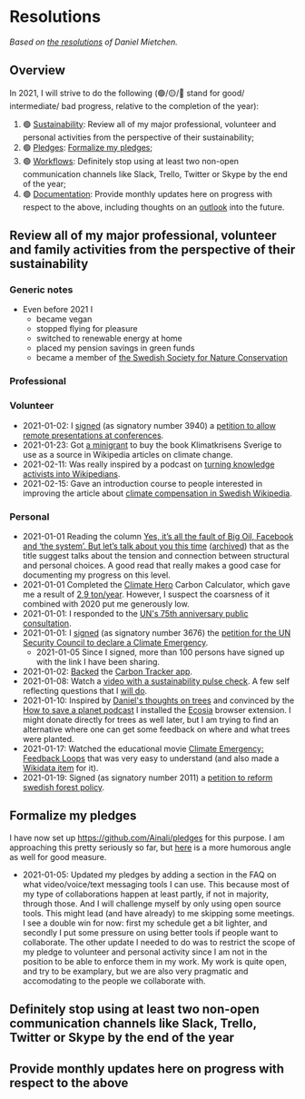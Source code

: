 # Resolutions

*Based on [the resolutions](https://github.com/Daniel-Mietchen/ideas/blob/master/new-year-resolutions/2020.md) of Daniel Mietchen.*

## Overview

In 2021, I will strive to do the following (🟢/🟡/🔴 stand for good/ intermediate/ bad progress, relative to the completion of the year):

1. 🟢 [Sustainability](#review-all-of-my-major-professional-volunteer-and-personal-activities-from-the-perspective-of-their-sustainability): Review all of my major professional, volunteer and personal activities from the perspective of their sustainability;
1. 🟢 [Pledges](#formalize-my-pledges): [Formalize my pledges](https://github.com/Ainali/pledges);
1. 🟢 [Workflows](#definitely-stop-using-at-least-two-non-open-communication-channels-like-slack-trello-twitter-or-skype-by-the-end-of-the-year): Definitely stop using at least two non-open communication channels like Slack, Trello, Twitter or Skype by the end of the year;
1. 🟢 [Documentation](#provide-monthly-updates-here-on-progress-with-respect-to-the-above): Provide monthly updates here on progress with respect to the above, including thoughts on an [outlook](#outlook) into the future.

## Review all of my major professional, volunteer and family activities from the perspective of their sustainability

### Generic notes

- Even before 2021 I 
   - became vegan
   - stopped flying for pleasure
   - switched to renewable energy at home
   - placed my pension savings in green funds
   - became a member of [the Swedish Society for Nature Conservation](https://www.naturskyddsforeningen.se/)

### Professional

### Volunteer

- 2021-01-02: I [signed](https://twitter.com/Jan_Ainali/status/1345269648607113216) (as signatory number 3940) a [petition to allow remote presentations at conferences](http://chng.it/dHGGM29R5n).
- 2021-01-23: Got [a minigrant](https://se.wikimedia.org/wiki/%C3%84mne:W1zsd3zo52u4fbf3) to buy the book Klimatkrisens Sverige to use as a source in Wikipedia articles on climate change.
- 2021-02-11: Was really inspired by a podcast on [turning knowledge activists into Wikipedians](https://headstuffpodcasts.com/episode/building-a-sustainable-wikipedia).
- 2021-02-15: Gave an introduction course to people interested in improving the article about [climate compensation in Swedish Wikipedia](https://sv.wikipedia.org/wiki/Klimatkompensation).

### Personal

- 2021-01-01 Reading the column [Yes, it’s all the fault of Big Oil, Facebook and ‘the system’. But let’s talk about you this time](https://thecorrespondent.com/796/yes-its-all-the-fault-of-big-oil-facebook-and-the-system-but-lets-talk-about-you-this-time/105316520056-9134847d) ([archived](https://web.archive.org/web/20210101075435/https://thecorrespondent.com/796/yes-its-all-the-fault-of-big-oil-facebook-and-the-system-but-lets-talk-about-you-this-time/105316520056-9134847d)) that as the title suggest talks about the tension and connection between structural and personal choices. A good read that really makes a good case for documenting my progress on this level.
- 2021-01-01 Completed the [Climate Hero](https://climatehero.me/) Carbon Calculator, which gave me a result of [2,9 ton/year](https://climatehero.me/thank-you/?id=Jan_2.4). However, I suspect the coarsness of it combined with 2020 put me generously low.
- 2021-01-01: I responded to the [UN's 75th anniversary public consultation](https://un75.online/).
- 2021-01-01: I [signed](https://twitter.com/Jan_Ainali/status/1345129415060152322) (as signatory number 3676) the [petition for the UN Security Council to declare a Climate Emergency](https://www.now.world/global_climate_emergency).
   - 2021-01-05 Since I signed, more than 100 persons have signed up with the link I have been sharing.
- 2021-01-02: [Backed](https://twitter.com/Jan_Ainali/status/1345389669891104769) the [Carbon Tracker app](https://play.google.com/store/apps/details?id=com.silvergruppen.carbontracker).
- 2021-01-08: Watch a [video with a sustainability pulse check](https://www.youtube.com/watch?v=60cYtH_PUoA). A few self reflecting questions that I [will do](https://github.com/Ainali/ideas/issues/23).
- 2021-01-10: Inspired by [Daniel's thoughts on trees](https://github.com/Daniel-Mietchen/ideas/blob/master/new-year-resolutions/2020.md#family) and convinced by the [How to save a planet podcast](https://gimletmedia.com/shows/howtosaveaplanet/brhlrdr/answering-your-treemail-and-nuclear) I installed the [Ecosia](https://www.ecosia.org/) browser extension. I might donate directly for trees as well later, but I am trying to find an alternative where one can get some feedback on where and what trees were planted.
- 2021-01-17: Watched the educational movie [Climate Emergency: Feedback Loops](https://feedbackloopsclimate.com/) that was very easy to understand (and also made a [Wikidata item](https://www.wikidata.org/wiki/Q104875641) for it).
- 2021-01-19: Signed (as signatory number 2011) a [petition to reform swedish forest policy](https://tystskog.naturskyddsforeningen.se/).

## Formalize my pledges

I have now set up https://github.com/Ainali/pledges for this purpose. I am approaching this pretty seriously so far, but [here](https://twitter.com/threadreaderapp/status/1225469483432783872) is a more humorous angle as well for good measure.

- 2021-01-05: Updated my pledges by adding a section in the FAQ on what video/voice/text messaging tools I can use. This because most of my type of collaborations happen at least partly, if not in majority, through those. And I will challenge myself by only using open source tools. This might lead (and have already) to me skipping some meetings. I see a double win for now: first my schedule get a bit lighter, and secondly I put some pressure on using better tools if people want to collaborate. The other update I needed to do was to restrict the scope of my pledge to volunteer and personal activity since I am not in the position to be able to enforce them in my work. My work is quite open, and try to be examplary, but we are also very pragmatic and accomodating to the people we collaborate with.

## Definitely stop using at least two non-open communication channels like Slack, Trello, Twitter or Skype by the end of the year


## Provide monthly updates here on progress with respect to the above


